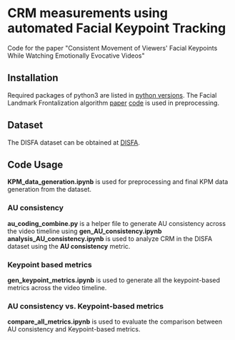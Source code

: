 # CRM measurements using automated Facial Keypoint Tracking
Code for the paper "Consistent Movement of Viewers' Facial Keypoints While Watching Emotionally Evocative Videos" 

## Installation
Required packages of python3 are listed in [python versions](python_versions.txt). The Facial Landmark Frontalization algorithm [paper](https://ieeexplore.ieee.org/document/9190989) [code](https://github.com/bbonik/facial-landmark-frontalization) is used in preprocessing.   
## Dataset
The DISFA dataset can be obtained at [DISFA](http://mohammadmahoor.com/disfa/).
## Code Usage
**KPM_data_generation.ipynb** is used for preprocessing and final KPM data generation from the dataset.  
### AU consistency
**au_coding_combine.py** is a helper file to generate AU consistency across the video timeline using **gen_AU_consistency.ipynb** 
**analysis_AU_consistency.ipynb** is used to analyze CRM in the DISFA dataset using the **AU consistency** metric.
### Keypoint based metrics
**gen_keypoint_metrics.ipynb** is used to generate all the keypoint-based metrics across the video timeline.

### AU consistency vs. Keypoint-based metrics
**compare_all_metrics.ipynb** is used to evaluate the comparison between AU consistency and Keypoint-based metrics.




<!-- # Contents:
```tree
├── PCA_train                                      [Directory: PCA training, visualizations etc.]
│   ├── helper.py                   [functions for feature generation, metrics and face morphing] 
│   ├── pca_train.py                        [Training the PCA on any dataset]
│   ├── pca_train_report.py                                [Generates the train-test table at 95% Train VE]
│   ├── pca_train_report_plot.ipynb  [Plots the train-test plot of variance explained]
│   ├── pca_train_report_plot.py  [compile the metrics performance for train and test from one to total components]
│   ├── pca_train_report_statistics.ipynb  [generates p-value for the significance test]
│   └── pca_train_report_statistics.py       [used for significance test]
└── PCA_vs_FACS                                        [Directory: compares PCA AUs, pure AUs, and comb AUs]
│   ├── choldelete.m                    [helper function for LARSEN algorithm]
│   ├── cholinsert.m              [helper function for LARSEN algorithm]
│   ├── larsen.m                [LARSEN algorithm to generate encodings] 
│   ├── pca_vs_facs_plot.ipynb   [plot graphs for comparing PCA AUs, pure AUs, and comb AUs] 
│   └── pca_vs_facs_plot.m                               [compile the metrics performance for all AUs from one to total components] 
│   data_and_feature_creation.ipynb                                  [code to generate features from facial keypoints]
│   matlab_versions.txt                [required version for matlab]
└── python_versions.txt                [required version of libraries in python] -->